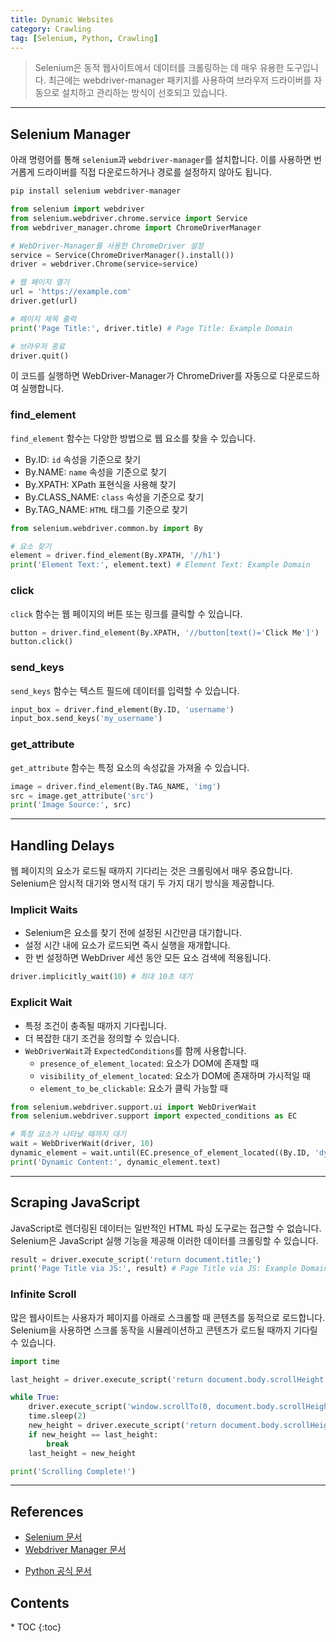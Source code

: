 ```yaml
---
title: Dynamic Websites
category: Crawling
tag: [Selenium, Python, Crawling]
---
```


> Selenium은 동적 웹사이트에서 데이터를 크롤링하는 데 매우 유용한 도구입니다. 최근에는 webdriver-manager 패키지를 사용하여 브라우저 드라이버를 자동으로 설치하고 관리하는 방식이 선호되고 있습니다. 

---

## Selenium Manager
아래 명령어를 통해 `selenium`과 `webdriver-manager`를 설치합니다. 이를 사용하면 번거롭게 드라이버를 직접 다운로드하거나 경로를 설정하지 않아도 됩니다.

```bash
pip install selenium webdriver-manager
```

```python
from selenium import webdriver
from selenium.webdriver.chrome.service import Service
from webdriver_manager.chrome import ChromeDriverManager

# WebDriver-Manager를 사용한 ChromeDriver 설정
service = Service(ChromeDriverManager().install())
driver = webdriver.Chrome(service=service)

# 웹 페이지 열기
url = 'https://example.com'
driver.get(url)

# 페이지 제목 출력
print('Page Title:', driver.title) # Page Title: Example Domain

# 브라우저 종료
driver.quit()
```
이 코드를 실행하면 WebDriver-Manager가 ChromeDriver를 자동으로 다운로드하여 실행합니다.

### find_element
`find_element` 함수는 다양한 방법으로 웹 요소를 찾을 수 있습니다.
- By.ID: `id` 속성을 기준으로 찾기
- By.NAME: `name` 속성을 기준으로 찾기
- By.XPATH: XPath 표현식을 사용해 찾기
- By.CLASS_NAME: `class` 속성을 기준으로 찾기
- By.TAG_NAME: `HTML` 태그를 기준으로 찾기

```python
from selenium.webdriver.common.by import By

# 요소 찾기
element = driver.find_element(By.XPATH, '//h1')
print('Element Text:', element.text) # Element Text: Example Domain
```

### click
`click` 함수는 웹 페이지의 버튼 또는 링크를 클릭할 수 있습니다.

```python
button = driver.find_element(By.XPATH, '//button[text()='Click Me']')
button.click()
```

### send_keys
`send_keys` 함수는 텍스트 필드에 데이터를 입력할 수 있습니다.

```python
input_box = driver.find_element(By.ID, 'username')
input_box.send_keys('my_username')
```

### get_attribute
`get_attribute` 함수는 특정 요소의 속성값을 가져올 수 있습니다.

```python
image = driver.find_element(By.TAG_NAME, 'img')
src = image.get_attribute('src')
print('Image Source:', src)
```

---

## Handling Delays
웹 페이지의 요소가 로드될 때까지 기다리는 것은 크롤링에서 매우 중요합니다. Selenium은 암시적 대기와 명시적 대기 두 가지 대기 방식을 제공합니다.

### Implicit Waits
- Selenium은 요소를 찾기 전에 설정된 시간만큼 대기합니다.
- 설정 시간 내에 요소가 로드되면 즉시 실행을 재개합니다.
- 한 번 설정하면 WebDriver 세션 동안 모든 요소 검색에 적용됩니다.

```python
driver.implicitly_wait(10) # 최대 10초 대기
```

### Explicit Wait
- 특정 조건이 충족될 때까지 기다립니다.
- 더 복잡한 대기 조건을 정의할 수 있습니다.
- `WebDriverWait`과 `ExpectedConditions`를 함께 사용합니다.
    - `presence_of_element_located`: 요소가 DOM에 존재할 때
    - `visibility_of_element_located`: 요소가 DOM에 존재하며 가시적일 때
    - `element_to_be_clickable`: 요소가 클릭 가능할 때

```python
from selenium.webdriver.support.ui import WebDriverWait
from selenium.webdriver.support import expected_conditions as EC

# 특정 요소가 나타날 때까지 대기
wait = WebDriverWait(driver, 10)
dynamic_element = wait.until(EC.presence_of_element_located((By.ID, 'dynamic-content')))
print('Dynamic Content:', dynamic_element.text)
```

---

## Scraping JavaScript
JavaScript로 렌더링된 데이터는 일반적인 HTML 파싱 도구로는 접근할 수 없습니다. Selenium은 JavaScript 실행 기능을 제공해 이러한 데이터를 크롤링할 수 있습니다.

```python
result = driver.execute_script('return document.title;')
print('Page Title via JS:', result) # Page Title via JS: Example Domain
```

### Infinite Scroll
많은 웹사이트는 사용자가 페이지를 아래로 스크롤할 때 콘텐츠를 동적으로 로드합니다. Selenium을 사용하면 스크롤 동작을 시뮬레이션하고 콘텐츠가 로드될 때까지 기다릴 수 있습니다.

```python
import time

last_height = driver.execute_script('return document.body.scrollHeight')

while True:
    driver.execute_script('window.scrollTo(0, document.body.scrollHeight);')
    time.sleep(2)
    new_height = driver.execute_script('return document.body.scrollHeight')
    if new_height == last_height:
        break
    last_height = new_height

print('Scrolling Complete!')
```

---

## References
* [Selenium 문서](https://selenium-python.readthedocs.io/)
* [Webdriver Manager 문서](https://github.com/SergeyPirogov/webdriver_manager)
- [Python 공식 문서](https://docs.python.org/3/)

<nav class='post-toc' markdown='1'>
  <h2>Contents</h2>
* TOC
{:toc}
</nav>
